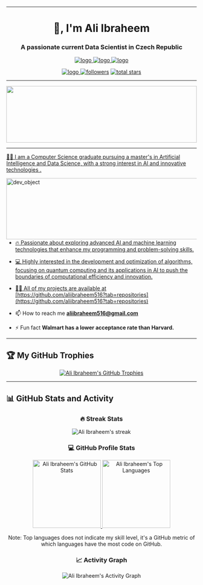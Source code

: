 <hr>

<h1 align="center">👋, I'm Ali Ibraheem </h1>
<h3 align="center">A passionate current Data Scientist in Czech Republic </h3>

<!-- My links -->
<p align="center">
  <a href="https://www.linkedin.com/in/ali-ibraheem-b17309315/"><img alt="logo" src="https://img.shields.io/badge/-LinkedIn-0077B5?logo=linkedin&logoColor=white&style=for-the-badge"/>
  <a href="https://github.com/aliibraheem516"><img alt="logo" src="https://img.shields.io/badge/-GitHub-black?logo=github&logoColor=white&style=for-the-badge"/>
  <a href="https://www.instagram.com/aliibraheem516/"><img alt="logo" src="https://img.shields.io/badge/-Instagram-c13584?logo=instagram&logoColor=white&style=for-the-badge"/>
</p>
<p align="center">
  <a href="discord.com"><img alt="logo" src="https://komarev.com/ghpvc/?username=aliibraheem516&style=for-the-badge"/>
  <img alt="followers" title="Følg mig på Github" src="https://custom-icon-badges.demolab.com/github/followers/aliibraheem516?color=236ad3&labelColor=1155ba&style=for-the-badge&logo=person-add&label=Follow&logoColor=white"/></a>
  <a href="https://github.com/aliibraheem516?tab=repositories&sort=stargazers"><img alt="total stars" title="Total stars on GitHub" src="https://custom-icon-badges.demolab.com/github/stars/aliibraheem516?color=55960c&style=for-the-badge&labelColor=488207&logo=star"/>
</p>

<hr>

<img src="https://raw.githubusercontent.com/rodrigograca31/rodrigograca31/master/matrix.svg" width="100%" height="150px"/> 

 <hr>
<!-- Coding joke image and our details -->
 
 👨‍💻 I am a Computer Science graduate pursuing a master's in Artificial Intelligence and Data Science, with a strong interest in Al and innovative technologies .
 
<img style="object-fit: cover;" src="https://github.com/aliibraheem516/Ali-Ibraheem/blob/main/ai.jpg" alt="dev_object" align="right" width="583.2" height="162" />
 
- 🔥 Passionate about exploring advanced AI and machine learning technologies that enhance my programming and problem-solving skills.

- 💻 Highly interested in the development and optimization of algorithms, focusing on quantum computing and its applications in AI to push the boundaries of computational efficiency and innovation.

- 👨‍💻 All of my projects are available at [https://github.com/aliibraheem516?tab=repositories](https://github.com/aliibraheem516?tab=repositories)

- 📫 How to reach me **aliibraheem516@gmail.com**

- ⚡ Fun fact **Walmart has a lower acceptance rate than Harvard.**

<hr>

## 🏆 My GitHub Trophies
<p align="center">
  <!-- Link to the trophy section -->
  <a href="https://github.com/ryo-ma/github-profile-trophy">
    <img src="https://github-profile-trophy.vercel.app/?username=aliibraheem516&theme=onestar&column=3&row=5&margin-w=15&margin-h=15&no-bg=true" alt="Ali Ibraheem's GitHub Trophies">
  </a>
</p>

<hr>


## 📊 GitHub Stats and Activity

<!-- Grid layout using HTML -->
<div align="center">
  <!-- Streak Stats -->
  <div>
    <h3>🔥 Streak Stats</h3>
    <img title="Streak Stats" alt="Ali Ibraheem's streak" src="https://streak-stats.demolab.com/?user=aliibraheem516&theme=dark&hide_border=true&background=0D1117&stroke=58A6FF&ring=58A6FF&fire=DD2727&currStreakLabel=58A6FF&sideLabels=58A6FF&currStreakNum=FFFFFF&sideNums=FFFFFF&dates=9E9E9E&mode=weekly" />
  </div>
  <!-- GitHub Profile Stats -->
  <div>
    <h3>💻 GitHub Profile Stats</h3>
    <a href="https://github.com/anuraghazra/github-readme-stats">
      <img alt="Ali Ibraheem's GitHub Stats" src="https://denvercoder1-github-readme-stats.vercel.app/api/?username=aliibraheem516&show_icons=true&include_all_commits=true&count_private=true&hide_border=true&bg_color=0D1117&icon_color=58A6FF&text_color=9f9f9f&title_color=58A6FF" height="180px"/>
    </a>  
    <a href="https://github.com/anuraghazra/github-readme-stats">
      <img alt="Ali Ibraheem's Top Languages" src="https://denvercoder1-github-readme-stats.vercel.app/api/top-langs/?username=aliibraheem516&langs_count=12&layout=compact&hide_border=true&bg_color=0D1117&title_color=58A6FF&text_color=9f9f9f&icon_color=58A6FF&hide=Jupyter%20Notebook,Roff,HTML,CSS" height="180px"/>
    </a>
    <p>Note: Top languages does not indicate my skill level, it's a GitHub metric of which languages have the most code on GitHub.</p>
  </div>
  <!-- Activity Graph -->
  <div>
    <h3>📈 Activity Graph</h3>
    <a>
      <img alt="Ali Ibraheem's Activity Graph" src="https://github-readme-activity-graph.vercel.app/graph/?username=aliibraheem516&theme=react-dark&hide_border=true&height=300" />
    </a>
  </div>
</div>


